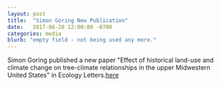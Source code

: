 ```yaml
---
layout: post
title:  "Simon Goring New Publication"
date:   2017-06-28 12:00:00 -0700
categories: media
blurb: "empty field - not being used any more."
---
```


Simon Goring published a new paper "Effect of historical land-use and climate change on tree-climate relationships in the upper Midwestern United States" in Ecology Letters.[here](http://onlinelibrary.wiley.com/doi/10.1111/ele.12747/full)

